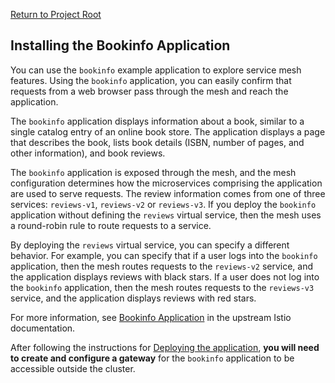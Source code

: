 [Return to Project Root](../README.md)

## Installing the Bookinfo Application

You can use the `bookinfo` example application to explore service mesh features. 
Using the `bookinfo` application, you can easily confirm that requests from a 
web browser pass through the mesh and reach the application.

The `bookinfo` application displays information about a book, similar to a 
single catalog entry of an online book store. The application displays a page 
that describes the book, lists book details (ISBN, number of pages, and other 
information), and book reviews.

The `bookinfo` application is exposed through the mesh, and the mesh configuration 
determines how the microservices comprising the application are used to serve 
requests. The review information comes from one of three services: `reviews-v1`, 
`reviews-v2` or `reviews-v3`. If you deploy the `bookinfo` application without 
defining the `reviews` virtual service, then the mesh uses a round-robin rule to 
route requests to a service.

By deploying the `reviews` virtual service, you can specify a different behavior. 
For example, you can specify that if a user logs into the `bookinfo` application, 
then the mesh routes requests to the `reviews-v2` service, and the application 
displays reviews with black stars. If a user does not log into the `bookinfo` 
application, then the mesh routes requests to the `reviews-v3` service, and the 
application displays reviews with red stars.

For more information, see [Bookinfo Application](https://istio.io/latest/docs/examples/bookinfo/) in the upstream Istio documentation.

After following the instructions for [Deploying the application](https://istio.io/latest/docs/examples/bookinfo/#start-the-application-services), **you 
will need to create and configure a gateway** for the `bookinfo` application to 
be accessible outside the cluster.
